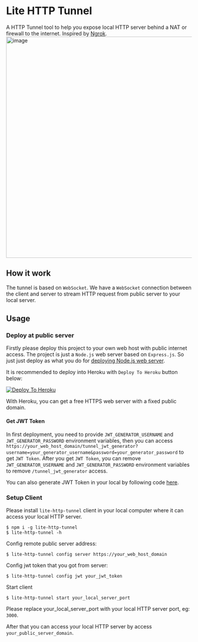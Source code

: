 # Lite HTTP Tunnel

A HTTP Tunnel tool to help you expose local HTTP server behind a NAT or firewall to the internet. Inspired by [Ngrok](https://github.com/inconshreveable/ngrok).
<img width="600" alt="image" src="https://user-images.githubusercontent.com/7036536/155876449-a16233c6-79a9-470f-8477-21b71ff4465c.png">

## How it work

The tunnel is based on `WebSocket`. We have a `WebSocket` connection between the client and server to stream HTTP request from public server to your local server.

## Usage

### Deploy at public server

Firstly please deploy this project to your own web host with public internet access. The project is just a `Node.js` web server based on `Express.js`. So just just deploy as what you do for [deploying Node.js web server](https://developer.mozilla.org/en-US/docs/Learn/Server-side/Express_Nodejs/deployment).

It is recommended to deploy into Heroku with `Deploy To Heroku` button below:

[![Deploy To Heroku](https://www.herokucdn.com/deploy/button.svg)](https://heroku.com/deploy)

With Heroku, you can get a free HTTPS web server with a fixed public domain.

#### Get JWT Token

In first deployment, you need to provide `JWT_GENERATOR_USERNAME` and `JWT_GENERATOR_PASSWORD` environment variables, then you can access `https://your_web_host_domain/tunnel_jwt_generator?username=your_generator_username&password=your_generator_password` to get `JWT Token`. After you get `JWT Token`, you can remove `JWT_GENERATOR_USERNAME` and `JWT_GENERATOR_PASSWORD` environment variables to remove `/tunnel_jwt_generator` access.

You can also generate JWT Token in your local by following code [here](https://github.com/embbnux/lite-http-tunnel/blob/main/server.js#L71).

### Setup Client

Please install `lite-http-tunnel` client in your local computer where it can access your local HTTP server.

```
$ npm i -g lite-http-tunnel
$ lite-http-tunnel -h
```

Config remote public server address:

```
$ lite-http-tunnel config server https://your_web_host_domain
```

Config jwt token that you got from server:

```
$ lite-http-tunnel config jwt your_jwt_token
```

Start client

```
$ lite-http-tunnel start your_local_server_port
```
Please replace your_local_server_port with your local HTTP server port, eg: `3000`.

After that you can access your local HTTP server by access `your_public_server_domain`.
